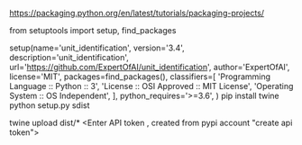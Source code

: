 https://packaging.python.org/en/latest/tutorials/packaging-projects/

from setuptools import setup, find_packages

setup(name='unit_identification',
		version='3.4',
		description='unit_identification',
		url='https://github.com/ExpertOfAI/unit_identification',
		author='ExpertOfAI',
		license='MIT',
		packages=find_packages(),
		classifiers=[
		'Programming Language :: Python :: 3',
		'License :: OSI Approved :: MIT License',
		'Operating System :: OS Independent',
		],
		python_requires='>=3.6',
		)
pip install twine		
python setup.py sdist

twine upload dist/*
<Enter API token , created from pypi account "create api token">